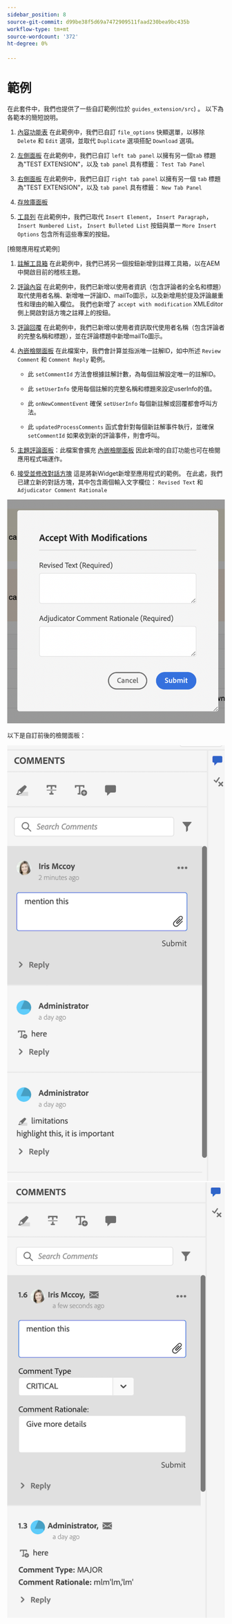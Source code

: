 ```yaml
---
sidebar_position: 8
source-git-commit: d99be38f5d69a7472909511faad230bea9bc435b
workflow-type: tm+mt
source-wordcount: '372'
ht-degree: 0%

---
```



# 範例

在此套件中，我們也提供了一些自訂範例(位於 `guides_extension/src`) 。 以下為各範本的簡短說明。

1. [內容功能表](./../../src/file_options.ts)
在此範例中，我們已自訂 `file_options` 快顯選單，以移除 `Delete` 和 `Edit` 選項，並取代 `Duplicate` 選項搭配 `Download` 選項。

2. [左側面板](../../src/left_panel_container.ts)
在此範例中，我們已自訂 `left tab panel` 以擁有另一個`tab` 標題為&quot;TEST EXTENSION&quot;，以及 `tab panel` 具有標籤： `Test Tab Panel`

3. [右側面板](../../src/right_panel_container.ts)
在此範例中，我們已自訂 `right tab panel` 以擁有另一個 `tab` 標題為&quot;TEST EXTENSION&quot;，以及 `tab panel` 具有標籤： `New Tab Panel`

4. [存放庫面板](../../src/repository_panel.ts)

5. [工具列](../../src/toolbar.ts)
在此範例中，我們已取代 `Insert Element`， `Insert Paragraph`， `Insert Numbered List`， `Insert Bulleted List` 按鈕與單一 `More Insert Options` 包含所有這些專案的按鈕。

[檢閱應用程式範例]

1. [註解工具箱](../../src/review_app_examples/annotation_extension.ts)
在此範例中，我們已將另一個按鈕新增到註釋工具箱，以在AEM中開啟目前的稽核主題。

2. [評論內容](../../src/review_app_examples/review_comment.ts)
在此範例中，我們已新增以使用者資訊（包含評論者的全名和標題）取代使用者名稱、新增唯一評論ID、mailTo圖示，以及新增用於提及評論嚴重性和理由的輸入欄位。
我們也新增了 `accept with modification` XMLEditor側上開啟對話方塊之註釋上的按鈕。

3. [評論回覆](../../src/review_app_examples/comment_reply.ts)
在此範例中，我們已新增以使用者資訊取代使用者名稱（包含評論者的完整名稱和標題），並在評論標題中新增mailTo圖示。

4. [內嵌檢閱面板](../../src/review_app_examples/inline_review_panel.ts)
在此檔案中，我們會計算並指派唯一註解ID，如中所述 `Review Comment` 和 `Comment Reply` 範例。
   - 此 `setCommentId` 方法會根據註解計數，為每個註解設定唯一的註解ID。

   - 此 `setUserInfo` 使用每個註解的完整名稱和標題來設定userInfo的值。

   - 此 `onNewCommentEvent` 確保 `setUserInfo` 每個新註解或回覆都會呼叫方法。

   - 此 `updatedProcessComments` 函式會針對每個新註解事件執行，並確保 `setCommentId` 如果收到新的評論事件，則會呼叫。

5. [主題評論面板](../../src/review_app_examples/topic_reviews.ts)：此檔案會擴充 [內嵌檢閱面板](../../src/review_app_examples/inline_review_panel.ts) 因此新增的自訂功能也可在檢閱應用程式端運作。

6. [接受並修改對話方塊](../../src/review_app_examples/accept_with_modification_dialog.ts)
這是將新Widget新增至應用程式的範例。 在此處，我們已建立新的對話方塊，其中包含兩個輸入文字欄位： `Revised Text` 和 `Adjudicator Comment Rationale`

![接受並修改對話方塊](./imgs/accept_with_modification_dialogue.png)

以下是自訂前後的檢閱面板：

![檢閱面板；](./imgs/review_panel.png)
![接受並修改對話方塊](./imgs/customised_review_panel.png)
